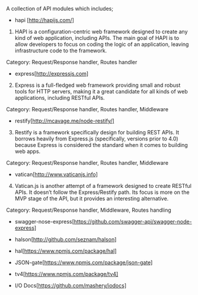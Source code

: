 A collection of API modules which includes;

- hapi [http://hapijs.com/]

1. HAPI is a configuration-centric web framework designed to create any kind of web application, including APIs. The main goal of HAPI is to allow developers to focus on coding the logic of an application, leaving infrastructure code to the framework.

Category: Request/Response handler, Routes handler

- express[http://expressjs.com]

2. Express is a full-fledged web framework providing small and robust tools for HTTP servers, making it a great candidate for all kinds of web applications, including RESTful APIs.

Category: Request/Response handler, Routes handler, Middleware

- restify[http://mcavage.me/node-restify/]

3. Restify is a framework specifically design for building REST APIs. It borrows heavily from Express.js (specifically, versions prior to 4.0) because Express is considered the standard when it comes to building web apps.

Category: Request/Response handler, Routes handler, Middleware

- vatican[http://www.vaticanjs.info]

4. Vatican.js is another attempt of a framework designed to create RESTful APIs. It doesn’t follow the Express/Restify path. Its focus is more on the MVP stage of the API, but it provides an interesting alternative.

Category: Request/Response handler, Middleware, Routes handling

- swagger-nose-express[https://github.com/swagger-api/swagger-node-express]

- halson[http://github.com/seznam/halson]

- hal[https://www.npmjs.com/package/hal]

- JSON-gate[https://www.npmjs.com/package/json-gate]

- tv4[https://www.npmjs.com/package/tv4]

- I/O Docs[https://github.com/mashery/iodocs]
